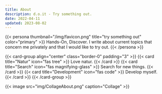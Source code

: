 ```yaml
---
title: About
description: d.o.it - Try something out.
date: 2022-04-11
updated: 2023-08-02
---
```

{{< persona thumbnail="/img/favicon.png" title="try something out" color="primary" >}}
Hands-On, Discover. 
I write about current topics that concern me privately and that I would like to try out.
{{< /persona >}}

{{< card-group align="center" class="border-0" padding="3" >}}
    {{< card title="Natur" icon="fas tree" >}}
        Love natur.
    {{< /card >}}
    {{< card title="Search" icon="fas magnifying-glass" >}}
        Search for new things.
    {{< /card >}}
    {{< card title="Development" icon="fas code" >}}
        Develop myself.
    {{< /card >}}
{{< /card-group >}}


{{< image src="img/CollageAbout.png" caption="Collage" >}}
